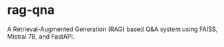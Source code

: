 # rag-qna
A Retrieval-Augmented Generation (RAG) based Q&amp;A system using FAISS, Mistral 7B, and FastAPI.

